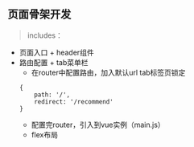 ## 页面骨架开发
> includes：

 - 页面入口 + header组件
 - 路由配置 + tab菜单栏 
 	- 在router中配置路由，加入默认url tab标签页锁定
 	```
	{
        path: '/',
        redirect: '/recommend'
    }
 	```
 	- 配置完router，引入到vue实例（main.js）
 	- flex布局
